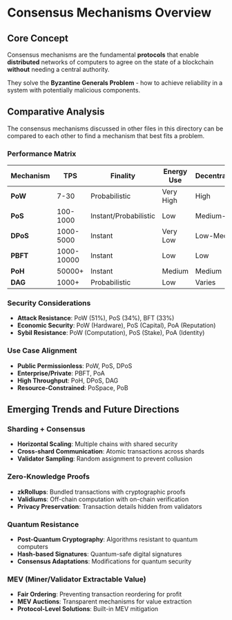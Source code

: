 # Consensus Mechanisms Overview
## Core Concept
Consensus mechanisms are the fundamental **protocols** that enable **distributed** networks of computers to agree on the state of a blockchain **without** needing a central authority.

They solve the **Byzantine Generals Problem** - how to achieve reliability in a system with potentially malicious components.

## Comparative Analysis
The consensus mechanisms discussed in other files in this directory can be compared to each other to find a mechanism that best fits a problem.

### Performance Matrix
| Mechanism | TPS | Finality | Energy Use | Decentralization |
|-----------|-----|----------|------------|------------------|
| **PoW** | 7-30 | Probabilistic | Very High | High |
| **PoS** | 100-1000 | Instant/Probabilistic | Low | Medium-High |
| **DPoS** | 1000-5000 | Instant | Very Low | Low-Medium |
| **PBFT** | 1000-10000 | Instant | Low | Low |
| **PoH** | 50000+ | Instant | Medium | Medium |
| **DAG** | 1000+ | Probabilistic | Low | Varies |

### Security Considerations
- **Attack Resistance**: PoW (51%), PoS (34%), BFT (33%)
- **Economic Security**: PoW (Hardware), PoS (Capital), PoA (Reputation)
- **Sybil Resistance**: PoW (Computation), PoS (Stake), PoA (Identity)

### Use Case Alignment
- **Public Permissionless**: PoW, PoS, DPoS
- **Enterprise/Private**: PBFT, PoA
- **High Throughput**: PoH, DPoS, DAG
- **Resource-Constrained**: PoSpace, PoB

## Emerging Trends and Future Directions
### Sharding + Consensus
- **Horizontal Scaling**: Multiple chains with shared security
- **Cross-shard Communication**: Atomic transactions across shards
- **Validator Sampling**: Random assignment to prevent collusion

### Zero-Knowledge Proofs
- **zkRollups**: Bundled transactions with cryptographic proofs
- **Validiums**: Off-chain computation with on-chain verification
- **Privacy Preservation**: Transaction details hidden from validators

### Quantum Resistance
- **Post-Quantum Cryptography**: Algorithms resistant to quantum computers
- **Hash-based Signatures**: Quantum-safe digital signatures
- **Consensus Adaptations**: Modifications for quantum security

### MEV (Miner/Validator Extractable Value)
- **Fair Ordering**: Preventing transaction reordering for profit
- **MEV Auctions**: Transparent mechanisms for value extraction
- **Protocol-Level Solutions**: Built-in MEV mitigation